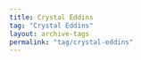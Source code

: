 ```yaml
---
title: Crystal Eddins
tag: "Crystal Eddins"
layout: archive-tags
permalink: "tag/crystal-eddins"
---
```

